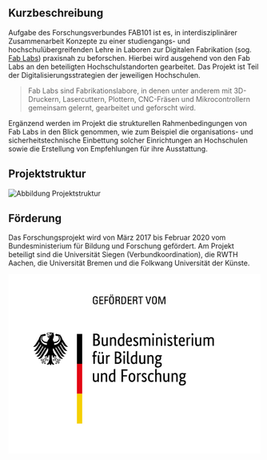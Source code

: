 ## Kurzbeschreibung

Aufgabe des Forschungsverbundes FAB101 ist es, in interdisziplinärer Zusammenarbeit Konzepte zu einer studiengangs- und hochschulübergreifenden Lehre in Laboren zur Digitalen Fabrikation (sog. [Fab Labs](https://de.wikipedia.org/wiki/FabLab)) praxisnah zu beforschen. Hierbei wird ausgehend von den Fab Labs an den beteiligten Hochschulstandorten gearbeitet. Das Projekt ist Teil der Digitalisierungsstrategien der jeweiligen Hochschulen.

> Fab Labs sind Fabrikationslabore, in denen unter anderem mit 3D-Druckern, Lasercuttern, Plottern, CNC-Fräsen und Mikrocontrollern gemeinsam gelernt, gearbeitet und geforscht wird.

Ergänzend werden im Projekt die strukturellen Rahmenbedingungen von Fab Labs in den Blick genommen, wie zum Beispiel die organisations- und sicherheitstechnische Einbettung solcher Einrichtungen an Hochschulen sowie die Erstellung von Empfehlungen für ihre Ausstattung.

## Projektstruktur

![Abbildung Projektstruktur](/images/fab101-overview.png)

## Förderung
Das Forschungsprojekt wird von März 2017 bis Februar 2020 vom Bundesministerium für Bildung und Forschung gefördert. Am Projekt beteiligt sind die Universität Siegen (Verbundkoordination), die RWTH Aachen, die Universität Bremen und die Folkwang Universität der Künste.

![](images/bmbfLogo.jpg)